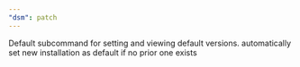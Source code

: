 ```yaml
---
"dsm": patch
---
```


Default subcommand for setting and viewing default versions. automatically set new installation as default if no prior one exists
